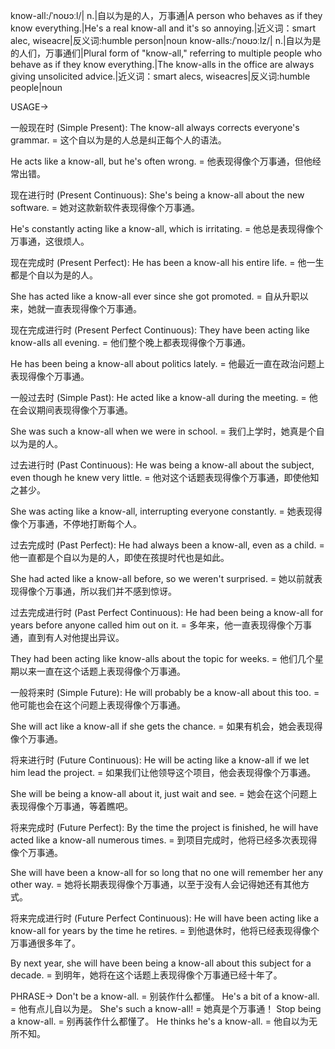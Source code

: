 know-all:/ˈnoʊɔːl/| n.|自以为是的人，万事通|A person who behaves as if they know everything.|He's a real know-all and it's so annoying.|近义词：smart alec, wiseacre|反义词:humble person|noun
know-alls:/ˈnoʊɔːlz/| n.|自以为是的人们，万事通们|Plural form of "know-all," referring to multiple people who behave as if they know everything.|The know-alls in the office are always giving unsolicited advice.|近义词：smart alecs, wiseacres|反义词:humble people|noun


USAGE->

一般现在时 (Simple Present):
The know-all always corrects everyone's grammar. =  这个自以为是的人总是纠正每个人的语法。

He acts like a know-all, but he's often wrong. = 他表现得像个万事通，但他经常出错。


现在进行时 (Present Continuous):
She's being a know-all about the new software. = 她对这款新软件表现得像个万事通。

He's constantly acting like a know-all, which is irritating. =  他总是表现得像个万事通，这很烦人。


现在完成时 (Present Perfect):
He has been a know-all his entire life. = 他一生都是个自以为是的人。

She has acted like a know-all ever since she got promoted. = 自从升职以来，她就一直表现得像个万事通。


现在完成进行时 (Present Perfect Continuous):
They have been acting like know-alls all evening. = 他们整个晚上都表现得像个万事通。

He has been being a know-all about politics lately. = 他最近一直在政治问题上表现得像个万事通。


一般过去时 (Simple Past):
He acted like a know-all during the meeting. =  他在会议期间表现得像个万事通。

She was such a know-all when we were in school. = 我们上学时，她真是个自以为是的人。


过去进行时 (Past Continuous):
He was being a know-all about the subject, even though he knew very little. = 他对这个话题表现得像个万事通，即使他知之甚少。

She was acting like a know-all, interrupting everyone constantly. = 她表现得像个万事通，不停地打断每个人。


过去完成时 (Past Perfect):
He had always been a know-all, even as a child. = 他一直都是个自以为是的人，即使在孩提时代也是如此。

She had acted like a know-all before, so we weren't surprised. = 她以前就表现得像个万事通，所以我们并不感到惊讶。


过去完成进行时 (Past Perfect Continuous):
He had been being a know-all for years before anyone called him out on it. = 多年来，他一直表现得像个万事通，直到有人对他提出异议。

They had been acting like know-alls about the topic for weeks. = 他们几个星期以来一直在这个话题上表现得像个万事通。


一般将来时 (Simple Future):
He will probably be a know-all about this too. = 他可能也会在这个问题上表现得像个万事通。

She will act like a know-all if she gets the chance. = 如果有机会，她会表现得像个万事通。


将来进行时 (Future Continuous):
He will be acting like a know-all if we let him lead the project. = 如果我们让他领导这个项目，他会表现得像个万事通。

She will be being a know-all about it, just wait and see. = 她会在这个问题上表现得像个万事通，等着瞧吧。


将来完成时 (Future Perfect):
By the time the project is finished, he will have acted like a know-all numerous times. = 到项目完成时，他将已经多次表现得像个万事通。

She will have been a know-all for so long that no one will remember her any other way. = 她将长期表现得像个万事通，以至于没有人会记得她还有其他方式。


将来完成进行时 (Future Perfect Continuous):
He will have been acting like a know-all for years by the time he retires. = 到他退休时，他将已经表现得像个万事通很多年了。

By next year, she will have been being a know-all about this subject for a decade. = 到明年，她将在这个话题上表现得像个万事通已经十年了。




PHRASE->
Don't be a know-all. = 别装作什么都懂。
He's a bit of a know-all. = 他有点儿自以为是。
She's such a know-all! = 她真是个万事通！
Stop being a know-all. = 别再装作什么都懂了。
He thinks he's a know-all. = 他自以为无所不知。
